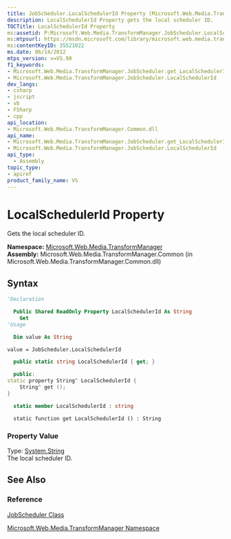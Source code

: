 ```yaml
---
title: JobScheduler.LocalSchedulerId Property (Microsoft.Web.Media.TransformManager)
description: LocalSchedulerId Property gets the local scheduler ID.
TOCTitle: LocalSchedulerId Property
ms:assetid: P:Microsoft.Web.Media.TransformManager.JobScheduler.LocalSchedulerId
ms:mtpsurl: https://msdn.microsoft.com/library/microsoft.web.media.transformmanager.jobscheduler.localschedulerid(v=VS.90)
ms:contentKeyID: 35521022
ms.date: 06/14/2012
mtps_version: v=VS.90
f1_keywords:
- Microsoft.Web.Media.TransformManager.JobScheduler.get_LocalSchedulerId
- Microsoft.Web.Media.TransformManager.JobScheduler.LocalSchedulerId
dev_langs:
- csharp
- jscript
- vb
- FSharp
- cpp
api_location:
- Microsoft.Web.Media.TransformManager.Common.dll
api_name:
- Microsoft.Web.Media.TransformManager.JobScheduler.get_LocalSchedulerId
- Microsoft.Web.Media.TransformManager.JobScheduler.LocalSchedulerId
api_type:
  - Assembly
topic_type:
- apiref
product_family_name: VS
---
```


# LocalSchedulerId Property

Gets the local scheduler ID.

**Namespace:**  [Microsoft.Web.Media.TransformManager](microsoft-web-media-transformmanager-namespace.md)  
**Assembly:**  Microsoft.Web.Media.TransformManager.Common (in Microsoft.Web.Media.TransformManager.Common.dll)

## Syntax

```vb
'Declaration

  Public Shared ReadOnly Property LocalSchedulerId As String
    Get
'Usage

  Dim value As String

value = JobScheduler.LocalSchedulerId
```

```csharp
  public static string LocalSchedulerId { get; }
```

```cpp
  public:
static property String^ LocalSchedulerId {
    String^ get ();
}
```

``` fsharp
  static member LocalSchedulerId : string
```

```jscript
  static function get LocalSchedulerId () : String
```

### Property Value

Type: [System.String](https://msdn.microsoft.com/library/s1wwdcbf)  
The local scheduler ID.  

## See Also

### Reference

[JobScheduler Class](jobscheduler-class-microsoft-web-media-transformmanager.md)

[Microsoft.Web.Media.TransformManager Namespace](microsoft-web-media-transformmanager-namespace.md)
